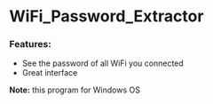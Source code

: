 # WiFi_Password_Extractor

### **Features:**
- See the password of all WiFi you connected
- Great interface

**Note:** this program for Windows OS
